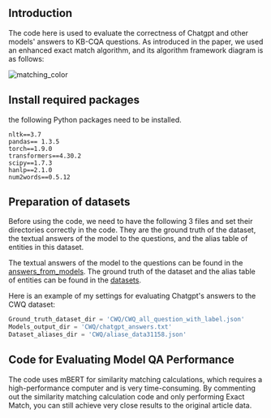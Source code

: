 ## Introduction
The code here is used to evaluate the correctness of Chatgpt and other models' answers to KB-CQA questions. As introduced in the paper, we used an enhanced exact match algorithm, and its algorithm framework diagram is as follows:

![matching_color](https://github.com/AnonymousgitT/complex-question-answering-evaluation-of-GPT-family/assets/97523884/18ba092d-0a7d-4b30-8047-b9f63d38f77c)

## Install required packages

the following Python packages need to be installed.

```
nltk==3.7
pandas== 1.3.5
torch==1.9.0
transformers==4.30.2
scipy==1.7.3
hanlp==2.1.0
num2words==0.5.12
```

## Preparation of datasets

Before using the code, we need to have the following 3 files and set their directories correctly in the code. They are the ground truth of the dataset, the textual answers of the model to the questions, and the alias table of entities in this dataset.

The textual answers of the model to the questions can be found in the [answers_from_models](answers_from_models). The ground truth of the dataset and the alias table of entities can be found in the [datasets](datasets). 

Here is an example of my settings for evaluating Chatgpt's answers to the CWQ dataset:

``` python
Ground_truth_dataset_dir = 'CWQ/CWQ_all_question_with_label.json'
Models_output_dir = 'CWQ/chatgpt_answers.txt'
Dataset_aliases_dir = 'CWQ/aliase_data31158.json'
```

## Code for Evaluating Model QA Performance

The code uses mBERT for similarity matching calculations, which requires a high-performance computer and is very time-consuming. By commenting out the similarity matching calculation code and only performing Exact Match, you can still achieve very close results to the original article data.
